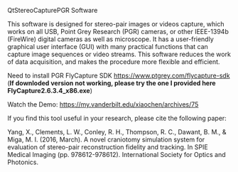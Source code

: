 
QtStereoCapturePGR Software


This software is designed for stereo-pair images or videos capture, which works on all USB, Point Grey Research (PGR) cameras, or other IEEE-1394b (FireWire) digital cameras as well as microscope. It has a user-friendly graphical user interface (GUI) with many practical functions that can capture image sequences or video streams. This software reduces the work of data acquisition, and makes the procedure more flexible and efficient.


Need to install PGR FlyCapture SDK https://www.ptgrey.com/flycapture-sdk     
(**If downloded version not working, please try the one I provided here FlyCapture2.6.3.4_x86.exe**)


Watch the Demo: https://my.vanderbilt.edu/xiaochen/archives/75


If you find this tool useful in your research, please cite the following paper:

Yang, X., Clements, L. W., Conley, R. H., Thompson, R. C., Dawant, B. M., & Miga, M. I. (2016, March). A novel craniotomy simulation system for evaluation of stereo-pair reconstruction fidelity and tracking. In SPIE Medical Imaging (pp. 978612-978612). International Society for Optics and Photonics.
